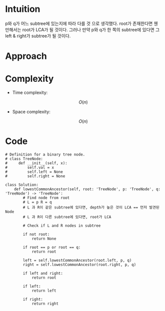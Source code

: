 # Intuition
<!-- Describe your first thoughts on how to solve this problem. -->
p와 q가 어느 subtree에 있는지에 따라 다를 것 으로 생각했다. 
root가 존재한다면 웬만해서는 root가 LCA가 될 것이다. 
그러나 만약 p와 q가 한 쪽의 subtree에 있다면 그 left & right가 subtree가 될 것이다. 


# Approach
<!-- Describe your approach to solving the problem. -->

# Complexity
- Time complexity:
<!-- Add your time complexity here, e.g. $$O(n)$$ -->
$$O(n)$$
- Space complexity:
<!-- Add your space complexity here, e.g. $$O(n)$$ -->
$$O(n)$$
# Code
```
# Definition for a binary tree node.
# class TreeNode:
#     def __init__(self, x):
#         self.val = x
#         self.left = None
#         self.right = None

class Solution:
    def lowestCommonAncestor(self, root: 'TreeNode', p: 'TreeNode', q: 'TreeNode') -> 'TreeNode':
        # Find node from root 
        # L = p R = q 
        # L 과 R이 같은 subtree에 있다면, depth가 높은 것이 LCA == 먼저 발견된 Node 
        # L 과 R이 다른 subtree에 있다면, root가 LCA 

        # Check if L and R nodes in subtree

        if not root:
            return None

        if root == p or root == q:
            return root 

        left = self.lowestCommonAncestor(root.left, p, q)
        right = self.lowestCommonAncestor(root.right, p, q)

        if left and right:
            return root 

        if left:
            return left 
        
        if right:
            return right

        
            

        
```